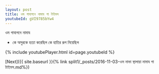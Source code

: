 ```yaml
---
layout: post
title: ওম গাযাগনে নামায গা টাইমস
youtubeId: gVI9785bYw4
---
```

 
 
 ওম গাযাগনে নামায  
 
 -  কে অসুরকে হত্যা করেছিল কে হাতির রূপ নিয়েছিল 
 
  
 
  
 
 
 
 
 
 


{% include youtubePlayer.html id=page.youtubeId %}
 
[Next]({{ site.baseurl }}{% link  split1/_posts/2016-11-03-ওম নাভা স্থালায়া নামায গা টাইমস.md%})
 
